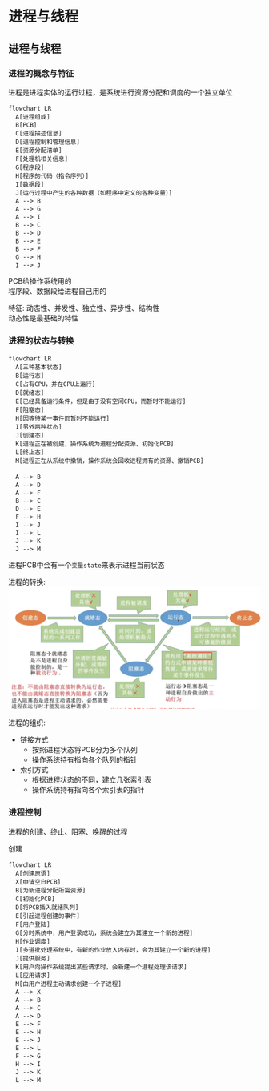 # 进程与线程

## 进程与线程
### 进程的概念与特征
进程是进程实体的运行过程，是系统进行资源分配和调度的一个独立单位
```mermaid
flowchart LR
  A[进程组成]
  B[PCB]
  C[进程描述信息]
  D[进程控制和管理信息]
  E[资源分配清单]
  F[处理机相关信息]
  G[程序段]
  H[程序的代码（指令序列）]
  I[数据段]
  J[运行过程中产生的各种数据（如程序中定义的各种变量）]
  A --> B
  A --> G
  A --> I
  B --> C
  B --> D
  B --> E
  B --> F
  G --> H
  I --> J
```
PCB给操作系统用的<br>
程序段、数据段给进程自己用的

特征: 动态性、并发性、独立性、异步性、结构性<br>
动态性是最基础的特性

### 进程的状态与转换

```mermaid
flowchart LR
  A[三种基本状态]
  B[运行态]
  C[占有CPU，并在CPU上运行]
  D[就绪态]
  E[已经具备运行条件，但是由于没有空闲CPU，而暂时不能运行]
  F[阻塞态]
  H[因等待某一事件而暂时不能运行]
  I[另外两种状态]
  J[创建态]
  K[进程正在被创建，操作系统为进程分配资源、初始化PCB]
  L[终止态]
  M[进程正在从系统中撤销，操作系统会回收进程拥有的资源、撤销PCB]

  A --> B
  A --> D
  A --> F
  B --> C
  D --> E
  F --> H
  I --> J
  I --> L
  J --> K
  J --> M
```
进程PCB中会有一个`变量state`来表示进程当前状态

进程的转换:
<img src="./img/进程三种状态的转换.png" max-width="80%"/>

进程的组织:
- 链接方式
  - 按照进程状态将PCB分为多个队列
  - 操作系统持有指向各个队列的指针
- 索引方式
  - 根据进程状态的不同，建立几张索引表
  - 操作系统持有指向各个索引表的指针

### 进程控制
进程的创建、终止、阻塞、唤醒的过程

创建
```mermaid
flowchart LR
  A[创建原语]
  X[申请空白PCB]
  B[为新进程分配所需资源]
  C[初始化PCB]
  D[将PCB插入就绪队列]
  E[引起进程创建的事件]
  F[用户登陆]
  G[分时系统中，用户登录成功，系统会建立为其建立一个新的进程]
  H[作业调度]
  I[多道批处理系统中，有新的作业放入内存时，会为其建立一个新的进程]
  J[提供服务]
  K[用户向操作系统提出某些请求时，会新建一个进程处理该请求]
  L[应用请求]
  M[由用户进程主动请求创建一个子进程]
  A --> X
  A --> B
  A --> C
  A --> D
  E --> F
  E --> H
  E --> J
  E --> L
  F --> G
  H --> I
  J --> K
  L --> M
```
